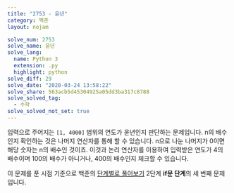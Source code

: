 ```yaml
---
title: "2753 - 윤년"
category: 백준
layout: nojam

solve_num: 2753
solve_name: 윤년
solve_lang:
  name: Python 3
  extension: .py
  highlight: python
solve_diff: 29
solve_date: "2020-03-24 13:58:22"
solve_share: 563acb5d45304925a05dd3ba317c8788
solve_solved_tag:
  - 수학
solve_solved_not_set: true
---
```


입력으로 주어지는 `[1, 4000]` 범위의 연도가 윤년인지 판단하는 문제입니다. n의 배수인지 확인하는 것은 나머지 연산자를 통해 할 수 있습니다. n으로 나눈 나머지가 0이면 해당 숫자는 n의 배수인 것이죠. 이것과 논리 연산자를 이용하여 입력받은 연도가 4의 배수이며 100의 배수가 아니거나, 400의 배수인지 체크할 수 있습니다.

이 문제를 푼 시점 기준으로 백준의 [단계별로 풀어보기](http://noj.am/p/s) 2단계 **if문 단계**의 세 번째 문제입니다.
